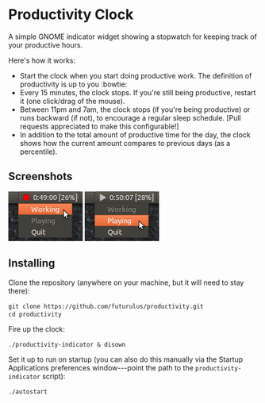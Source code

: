 Productivity Clock
==================

A simple GNOME indicator widget showing a stopwatch for keeping track of your
productive hours.

Here's how it works:

 * Start the clock when you start doing productive work. The definition of
   productivity is up to you :bowtie:
 * Every 15 minutes, the clock stops. If you're still being productive, restart
   it (one click/drag of the mouse).
 * Between 11pm and 7am, the clock stops (if you're being productive) or runs
   backward (if not), to encourage a regular sleep schedule. [Pull requests
   appreciated to make this configurable!]
 * In addition to the total amount of productive time for the day, the clock
   shows how the current amount compares to previous days (as a percentile).

Screenshots
-----------

![Clocking in](/screenshots/start.png)
![Clocking out](/screenshots/stop.png)

Installing
----------

Clone the repository (anywhere on your machine, but it will need to stay
there):

    git clone https://github.com/futurulus/productivity.git
    cd productivity

Fire up the clock:

    ./productivity-indicator & disown

Set it up to run on startup (you can also do this manually via the Startup
Applications preferences window---point the path to the
``productivity-indicator`` script):

    ./autostart

